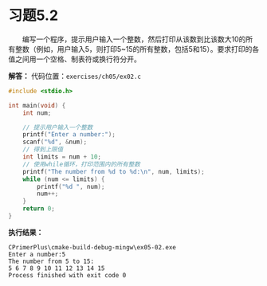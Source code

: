 # 习题5.2

&emsp;&emsp;编写一个程序，提示用户输入一个整数，然后打印从该数到比该数大10的所有整数（例如，用户输入5，则打印5~15的所有整数，包括5和15）。要求打印的各值之间用一个空格、制表符或换行符分开。

**解答：**
代码位置：`exercises/ch05/ex02.c`
```c
#include <stdio.h>

int main(void) {
    int num;

    // 提示用户输入一个整数
    printf("Enter a number:");
    scanf("%d", &num);
    // 得到上限值
    int limits = num + 10;
    // 使用while循环，打印范围内的所有整数
    printf("The number from %d to %d:\n", num, limits);
    while (num <= limits) {
        printf("%d ", num);
        num++;
    }
    return 0;
}
```

**执行结果：**

```
CPrimerPlus\cmake-build-debug-mingw\ex05-02.exe
Enter a number:5
The number from 5 to 15:
5 6 7 8 9 10 11 12 13 14 15
Process finished with exit code 0
```